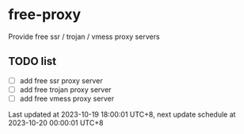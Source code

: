 
# free-proxy
Provide free ssr / trojan / vmess proxy servers


## TODO list
- [ ] add free ssr proxy server
- [ ] add free trojan proxy server
- [ ] add free vmess proxy server

Last updated at 2023-10-19 18:00:01 UTC+8, next update schedule at 2023-10-20 00:00:01 UTC+8

